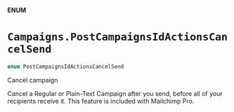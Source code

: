 **ENUM**

# `Campaigns.PostCampaignsIdActionsCancelSend`

```swift
enum PostCampaignsIdActionsCancelSend
```

Cancel campaign

Cancel a Regular or Plain-Text Campaign after you send, before all of your recipients receive it. This feature is included with Mailchimp Pro.
